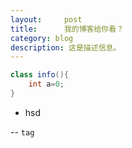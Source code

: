 ```yaml
---
layout:     post
title:      我的博客给你看？
category: blog
description: 这是描述信息。
---
```

~~~java
class info(){
	int a=0;	
}
~~~

* hsd

--
`tag`